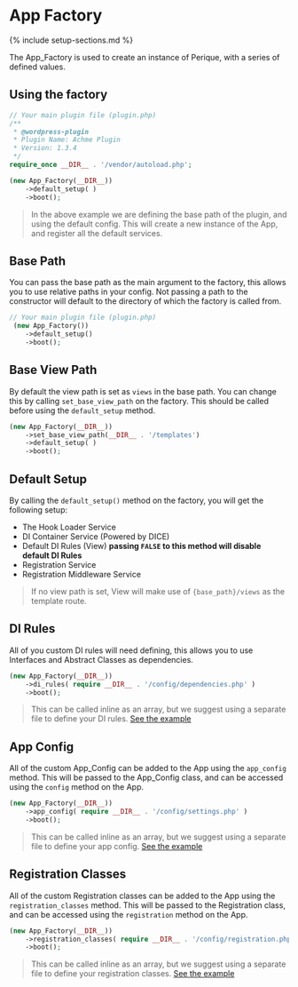 # App Factory 

{% include setup-sections.md %}

The App_Factory is used to create an instance of Perique, with a series of defined values. 

## Using the factory

```php
// Your main plugin file (plugin.php)
/**
 * @wordpress-plugin
 * Plugin Name: Achme Plugin
 * Version: 1.3.4
 */
require_once __DIR__ . '/vendor/autoload.php';

(new App_Factory(__DIR__))
    ->default_setup( )
    ->boot();
```

> In the above example we are defining the base path of the plugin, and using the default config. This will create a new instance of the App, and register all the default services.

## Base Path

You can pass the base path as the main argument to the factory, this allows you to use relative paths in your config. Not passing a path to the constructor will default to the directory of which the factory is called from.

```php
// Your main plugin file (plugin.php)
 (new App_Factory())
    ->default_setup()
    ->boot();
```

## Base View Path

By default the view path is set as `views` in the base path. You can change this by calling `set_base_view_path` on the factory. This should be called before using the `default_setup` method.

```php
(new App_Factory(__DIR__))
    ->set_base_view_path(__DIR__ . '/templates')
    ->default_setup( )
    ->boot();
```

## Default Setup

By calling the `default_setup()` method on the factory, you will get the following setup:  
* The Hook Loader Service  
* DI Container Service (Powered by DICE)  
* Default DI Rules (View) __passing `FALSE` to this method will disable default DI Rules__  
* Registration Service  
* Registration Middleware Service  

> If no view path is set, View will make use of `{base_path}/views` as the template route.

## DI Rules

All of you custom DI rules will need defining, this allows you to use Interfaces and Abstract Classes as dependencies. 

```php
(new App_Factory(__DIR__))
    ->di_rules( require __DIR__ . '/config/dependencies.php' )
    ->boot();
```
> This can be called inline as an array, but we suggest using a separate file to define your DI rules. [See the example](setup#dependencies)

## App Config

All of the custom App_Config can be added to the App using the `app_config` method. This will be passed to the App_Config class, and can be accessed using the `config` method on the App.

```php
(new App_Factory(__DIR__))
    ->app_config( require __DIR__ . '/config/settings.php' )
    ->boot();
```
> This can be called inline as an array, but we suggest using a separate file to define your app config. [See the example](setup#app-config)

## Registration Classes

All of the custom Registration classes can be added to the App using the `registration_classes` method. This will be passed to the Registration class, and can be accessed using the `registration` method on the App.

```php
(new App_Factory(__DIR__))
    ->registration_classes( require __DIR__ . '/config/registration.php' )
    ->boot();
```

> This can be called inline as an array, but we suggest using a separate file to define your registration classes. [See the example](setup#registration)

